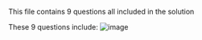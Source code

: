 This file contains 9 questions all included in the solution

These 9 questions include:
![image](https://user-images.githubusercontent.com/65099129/129468326-6c839682-f309-4f45-9a14-f65daeb390aa.png)
